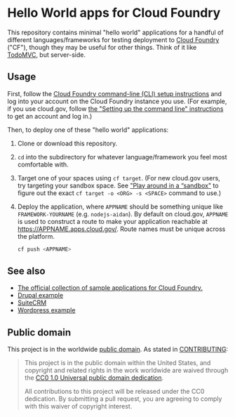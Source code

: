 # Hello World apps for Cloud Foundry

This repository contains minimal "hello world" applications for a handful of different languages/frameworks for testing deployment to [Cloud Foundry](http://www.cloudfoundry.org/) ("CF"), though they may be useful for other things. Think of it like [TodoMVC](http://todomvc.com/), but server-side.

## Usage

First, follow the [Cloud Foundry command-line (CLI) setup instructions](https://docs.cloud.gov/getting-started/setup/) and log into your account on the Cloud Foundry instance you use. (For example, if you use cloud.gov, follow [the "Setting up the command line" instructions](https://docs.cloud.gov/getting-started/setup/#setting-up-the-command-line) to get an account and log in.)

Then, to deploy one of these "hello world" applications:

1. Clone or download this repository.
1. `cd` into the subdirectory for whatever language/framework you feel most comfortable with.
1. Target one of your spaces using `cf target`. (For new cloud.gov users, try targeting your sandbox space. See ["Play around in a “sandbox"](https://docs.cloud.gov/getting-started/setup/##play-around-in-a-sandbox) to figure out the exact `cf target -o <ORG> -s <SPACE>` command to use.)
1. Deploy the application, where `APPNAME` should be something unique like `FRAMEWORK-YOURNAME` (e.g. `nodejs-aidan`). By default on cloud.gov, `APPNAME` is used to construct a route to make your application reachable at https://APPNAME.apps.cloud.gov/. Route names must be unique across the platform.


    ```bash
    cf push <APPNAME>
    ```

## See also

* [The official collection of sample applications for Cloud Foundry.](https://github.com/cloudfoundry-samples)
* [Drupal example](https://github.com/18F/cf-ex-drupal)
* [SuiteCRM](https://github.com/18F/cf-example-suitecrm)
* [Wordpress example](https://github.com/18F/cf-ex-wordpress)

## Public domain

This project is in the worldwide [public domain](LICENSE.md). As stated in [CONTRIBUTING](CONTRIBUTING.md):

> This project is in the public domain within the United States, and copyright and related rights in the work worldwide are waived through the [CC0 1.0 Universal public domain dedication](https://creativecommons.org/publicdomain/zero/1.0/).
>
>All contributions to this project will be released under the CC0
>dedication. By submitting a pull request, you are agreeing to comply
>with this waiver of copyright interest.
